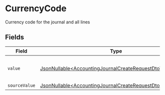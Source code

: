 # CurrencyCode

Currency code for the journal and all lines


## Fields

| Field                                                                                                                                  | Type                                                                                                                                   | Required                                                                                                                               | Description                                                                                                                            | Example                                                                                                                                |
| -------------------------------------------------------------------------------------------------------------------------------------- | -------------------------------------------------------------------------------------------------------------------------------------- | -------------------------------------------------------------------------------------------------------------------------------------- | -------------------------------------------------------------------------------------------------------------------------------------- | -------------------------------------------------------------------------------------------------------------------------------------- |
| `value`                                                                                                                                | [JsonNullable\<AccountingJournalCreateRequestDtoValue>](../../models/components/AccountingJournalCreateRequestDtoValue.md)             | :heavy_minus_sign:                                                                                                                     | Default currency for the company                                                                                                       | USD                                                                                                                                    |
| `sourceValue`                                                                                                                          | [JsonNullable\<AccountingJournalCreateRequestDtoSourceValue>](../../models/components/AccountingJournalCreateRequestDtoSourceValue.md) | :heavy_minus_sign:                                                                                                                     | N/A                                                                                                                                    | USD                                                                                                                                    |